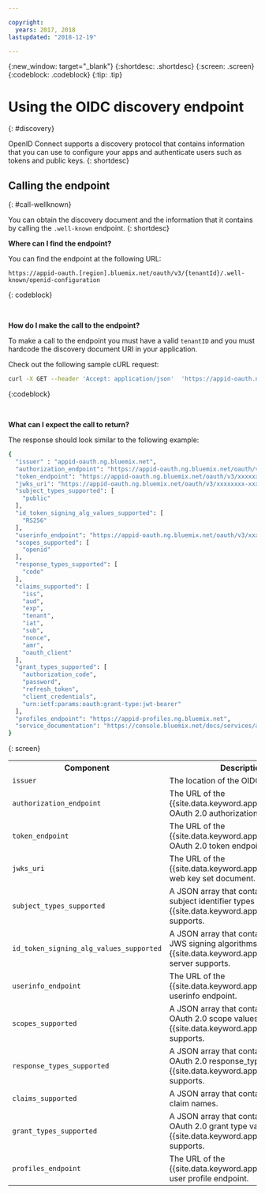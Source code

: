 ```yaml
---

copyright:
  years: 2017, 2018
lastupdated: "2018-12-19"

---
```


{:new_window: target="_blank"}
{:shortdesc: .shortdesc}
{:screen: .screen}
{:codeblock: .codeblock}
{:tip: .tip}


# Using the OIDC discovery endpoint
{: #discovery}

OpenID Connect supports a discovery protocol that contains information that you can use to configure your apps and authenticate users such as tokens and public keys.
{: shortdesc}


## Calling the endpoint
{: #call-wellknown}

You can obtain the discovery document and the information that it contains by calling the `.well-known` endpoint.
{: shortdesc}


**Where can I find the endpoint?**

You can find the endpoint at the following URL:

  ```
  https://appid-oauth.[region].bluemix.net/oauth/v3/{tenantId}/.well-known/openid-configuration
  ```
  {: codeblock}

</br>

**How do I make the call to the endpoint?**

To make a call to the endpoint you must have a valid `tenantID` and you must hardcode the discovery document URI in your application.

Check out the following sample cURL request:

  ```bash
  curl -X GET --header 'Accept: application/json'  'https://appid-oauth.ng.bluemix.net/oauth/v3/xxxxxxxx-xxxx-xxxx-xxxx-xxxxxxxxxxxx/.well-known/openid-configuration'
  ```
  {:codeblock}

</br>

**What can I expect the call to return?**

The response should look similar to the following example:

  ```bash
  {
    "issuer" : "appid-oauth.ng.bluemix.net",
    "authorization_endpoint": "https://appid-oauth.ng.bluemix.net/oauth/v3/xxxxxxxx-xxxx-xxxx-xxxx-xxxxxxxxxxxx/authorization",
    "token_endpoint": "https://appid-oauth.ng.bluemix.net/oauth/v3/xxxxxxxx-xxxx-xxxx-xxxx-xxxxxxxxxxxx/token",
    "jwks_uri": "https://appid-oauth.ng.bluemix.net/oauth/v3/xxxxxxxx-xxxx-xxxx-xxxx-xxxxxxxxxxxx/publickeys",
    "subject_types_supported": [
      "public"
    ],
    "id_token_signing_alg_values_supported": [
      "RS256"
    ],
    "userinfo_endpoint": "https://appid-oauth.ng.bluemix.net/oauth/v3/xxxxxxxx-xxxx-xxxx-xxxx-xxxxxxxxxxxx/userinfo",
    "scopes_supported": [
      "openid"
    ],
    "response_types_supported": [
      "code"
    ],
    "claims_supported": [
      "iss",
      "aud",
      "exp",
      "tenant",
      "iat",
      "sub",
      "nonce",
      "amr",
      "oauth_client"
    ],
    "grant_types_supported": [
      "authorization_code",
      "password",
      "refresh_token",
      "client_credentials",
      "urn:ietf:params:oauth:grant-type:jwt-bearer"
    ],
    "profiles_endpoint": "https://appid-profiles.ng.bluemix.net",
    "service_documentation": "https://console.bluemix.net/docs/services/appid/index.html"
  }
  ```
  {: screen}

  <table>
    <tr>
      <th> Component </th>
      <th> Description </th>
    </tr>
    <tr>
    <td><code>issuer</code></td>
    <td>The location of the OIDC provider.</td>
    </tr>
    <tr>
      <td><code>authorization_endpoint</code></td>
      <td>The URL of the {{site.data.keyword.appid_short_notm}} OAuth 2.0 authorization endpoint.</td>
    </tr>
    <tr>
      <td><code>token_endpoint</code></td>
      <td>The URL of the {{site.data.keyword.appid_short_notm}} OAuth 2.0 token endpoint.</td>
    </tr>
    <tr>
      <td><code>jwks_uri</code></td>
      <td>The URL of the {{site.data.keyword.appid_short_notm}} web key set document.</td>
    </tr>
    <tr>
      <td><code>subject_types_supported</code></td>
      <td>A JSON array that contains a list of the subject identifier types that {{site.data.keyword.appid_short_notm}} supports.</td>
    </tr>
    <tr>
      <td><code>id_token_signing_alg_values_supported</code></td>
      <td>A JSON array that contains a list of the JWS signing algorithms that the {{site.data.keyword.appid_short_notm}} server supports.</td>
    </tr>
    <tr>
      <td><code>userinfo_endpoint</code></td>
      <td>The URL of the {{site.data.keyword.appid_short_notm}} userinfo endpoint.</td>
    </tr>
    <tr>
      <td><code>scopes_supported</code></td>
      <td>A JSON array that contains a list of the OAuth 2.0 scope values that {{site.data.keyword.appid_short_notm}} supports.</td>
    </tr>
    <tr>
      <td><code>response_types_supported</code></td>
      <td>A JSON array that contains a list of the OAuth 2.0 response_type values that {{site.data.keyword.appid_short_notm}} supports.</td>
    </tr>
    <tr>
      <td><code>claims_supported</code></td>
      <td>A JSON array that contains a list of the claim names.</td>
    </tr>
    <tr>
      <td><code>grant_types_supported</code></td>
      <td>A JSON array that contains a list of the OAuth 2.0 grant type values that {{site.data.keyword.appid_short_notm}} supports.</td>
    </tr>
    <tr>
      <td><code>profiles_endpoint</code></td>
      <td>The URL of the {{site.data.keyword.appid_short_notm}} user profile endpoint.</td>
    </tr>
  </table>

</br>
</br>


